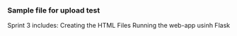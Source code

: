 <h3> Sample file for upload test </h3>
Sprint 3 includes:
Creating the HTML Files 
Running the web-app usinh Flask
